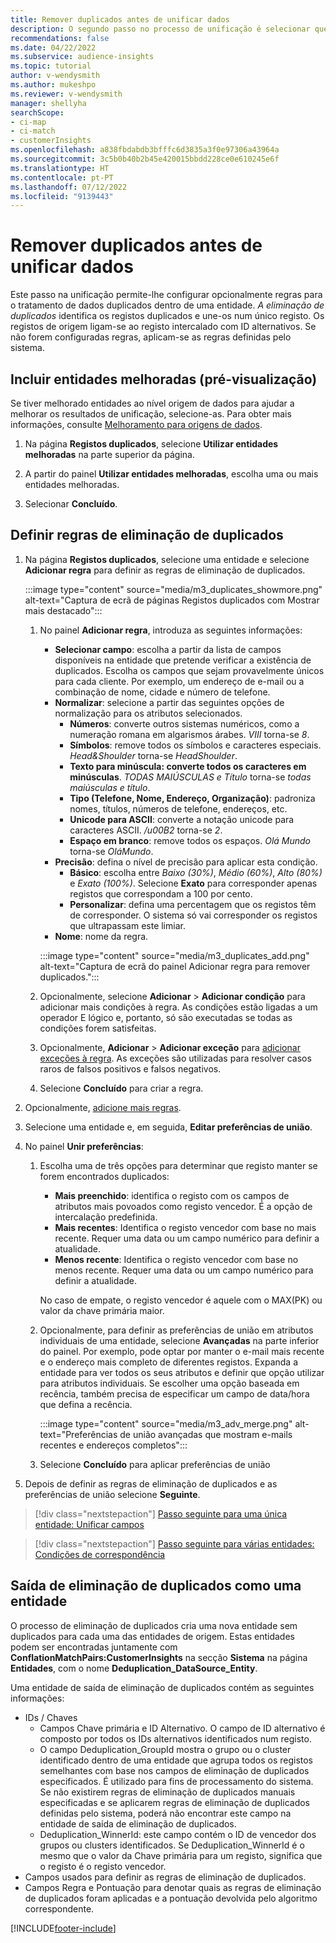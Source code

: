 ```yaml
---
title: Remover duplicados antes de unificar dados
description: O segundo passo no processo de unificação é selecionar que registos manter quando são encontrados duplicados.
recommendations: false
ms.date: 04/22/2022
ms.subservice: audience-insights
ms.topic: tutorial
author: v-wendysmith
ms.author: mukeshpo
ms.reviewer: v-wendysmith
manager: shellyha
searchScope:
- ci-map
- ci-match
- customerInsights
ms.openlocfilehash: a838fbdabdb3bfffc6d3835a3f0e97306a43964a
ms.sourcegitcommit: 3c5b0b40b2b45e420015bbdd228ce0e610245e6f
ms.translationtype: HT
ms.contentlocale: pt-PT
ms.lasthandoff: 07/12/2022
ms.locfileid: "9139443"
---
```

# <a name="remove-duplicates-before-unifying-data"></a>Remover duplicados antes de unificar dados

Este passo na unificação permite-lhe configurar opcionalmente regras para o tratamento de dados duplicados dentro de uma entidade. *A eliminação de duplicados* identifica os registos duplicados e une-os num único registo. Os registos de origem ligam-se ao registo intercalado com ID alternativos. Se não forem configuradas regras, aplicam-se as regras definidas pelo sistema.

## <a name="include-enriched-entities-preview"></a>Incluir entidades melhoradas (pré-visualização)

Se tiver melhorado entidades ao nível origem de dados para ajudar a melhorar os resultados de unificação, selecione-as. Para obter mais informações, consulte [Melhoramento para origens de dados](data-sources-enrichment.md).

1. Na página **Registos duplicados**, selecione **Utilizar entidades melhoradas** na parte superior da página.

1. A partir do painel **Utilizar entidades melhoradas**, escolha uma ou mais entidades melhoradas.

1. Selecionar **Concluído**.

## <a name="define-deduplication-rules"></a>Definir regras de eliminação de duplicados

1. Na página **Registos duplicados**, selecione uma entidade e selecione **Adicionar regra** para definir as regras de eliminação de duplicados.

   :::image type="content" source="media/m3_duplicates_showmore.png" alt-text="Captura de ecrã de páginas Registos duplicados com Mostrar mais destacado":::

   1. No painel **Adicionar regra**, introduza as seguintes informações:
      - **Selecionar campo**: escolha a partir da lista de campos disponíveis na entidade que pretende verificar a existência de duplicados. Escolha os campos que sejam provavelmente únicos para cada cliente. Por exemplo, um endereço de e-mail ou a combinação de nome, cidade e número de telefone.
      - **Normalizar**: selecione a partir das seguintes opções de normalização para os atributos selecionados.
        - **Números**: converte outros sistemas numéricos, como a numeração romana em algarismos árabes. *VIII* torna-se *8*.
        - **Símbolos**: remove todos os símbolos e caracteres especiais. *Head&Shoulder* torna-se *HeadShoulder*.
        - **Texto para minúscula: converte todos os caracteres em minúsculas**. *TODAS MAIÚSCULAS e Título* torna-se *todas maiúsculas e título*.
        - **Tipo (Telefone, Nome, Endereço, Organização)**: padroniza nomes, títulos, números de telefone, endereços, etc.
        - **Unicode para ASCII**: converte a notação unicode para caracteres ASCII. */u00B2* torna-se *2*.
        - **Espaço em branco**: remove todos os espaços. *Olá   Mundo* torna-se *OláMundo*.
      - **Precisão**: defina o nível de precisão para aplicar esta condição.
        - **Básico**: escolha entre *Baixo (30%)*, *Médio (60%)*, *Alto (80%)* e *Exato (100%)*. Selecione **Exato** para corresponder apenas registos que correspondam a 100 por cento.
        - **Personalizar**: defina uma percentagem que os registos têm de corresponder. O sistema só vai corresponder os registos que ultrapassam este limiar.
      - **Nome**: nome da regra.

      :::image type="content" source="media/m3_duplicates_add.png" alt-text="Captura de ecrã do painel Adicionar regra para remover duplicados.":::

   1. Opcionalmente, selecione **Adicionar** > **Adicionar condição** para adicionar mais condições à regra. As condições estão ligadas a um operador E lógico e, portanto, só são executadas se todas as condições forem satisfeitas.

   1. Opcionalmente, **Adicionar** > **Adicionar exceção** para [adicionar exceções à regra](match-entities.md#add-exceptions-to-a-rule). As exceções são utilizadas para resolver casos raros de falsos positivos e falsos negativos.

   1. Selecione **Concluído** para criar a regra.

1. Opcionalmente, [adicione mais regras](#define-deduplication-rules).

1. Selecione uma entidade e, em seguida, **Editar preferências de união**.

1. No painel **Unir preferências**:
   1. Escolha uma de três opções para determinar que registo manter se forem encontrados duplicados:
      - **Mais preenchido**: identifica o registo com os campos de atributos mais povoados como registo vencedor. É a opção de intercalação predefinida.
      - **Mais recentes**: Identifica o registo vencedor com base no mais recente. Requer uma data ou um campo numérico para definir a atualidade.
      - **Menos recente**: Identifica o registo vencedor com base no menos recente. Requer uma data ou um campo numérico para definir a atualidade.
      
      No caso de empate, o registo vencedor é aquele com o MAX(PK) ou valor da chave primária maior.
      
   1. Opcionalmente, para definir as preferências de união em atributos individuais de uma entidade, selecione **Avançadas** na parte inferior do painel. Por exemplo, pode optar por manter o e-mail mais recente e o endereço mais completo de diferentes registos. Expanda a entidade para ver todos os seus atributos e definir que opção utilizar para atributos individuais. Se escolher uma opção baseada em recência, também precisa de especificar um campo de data/hora que defina a recência.

      :::image type="content" source="media/m3_adv_merge.png" alt-text="Preferências de união avançadas que mostram e-mails recentes e endereços completos":::

   1. Selecione **Concluído** para aplicar preferências de união

1. Depois de definir as regras de eliminação de duplicados e as preferências de união selecione **Seguinte**.
  
> [!div class="nextstepaction"]
> [Passo seguinte para uma única entidade: Unificar campos](merge-entities.md)

> [!div class="nextstepaction"]
> [Passo seguinte para várias entidades: Condições de correspondência](match-entities.md)

## <a name="deduplication-output-as-an-entity"></a>Saída de eliminação de duplicados como uma entidade

O processo de eliminação de duplicados cria uma nova entidade sem duplicados para cada uma das entidades de origem. Estas entidades podem ser encontradas juntamente com **ConflationMatchPairs:CustomerInsights** na secção **Sistema** na página **Entidades**, com o nome **Deduplication_DataSource_Entity**.

Uma entidade de saída de eliminação de duplicados contém as seguintes informações:

- IDs / Chaves
  - Campos Chave primária e ID Alternativo. O campo de ID alternativo é composto por todos os IDs alternativos identificados num registo.
  - O campo Deduplication_GroupId mostra o grupo ou o cluster identificado dentro de uma entidade que agrupa todos os registos semelhantes com base nos campos de eliminação de duplicados especificados. É utilizado para fins de processamento do sistema. Se não existirem regras de eliminação de duplicados manuais especificadas e se aplicarem regras de eliminação de duplicados definidas pelo sistema, poderá não encontrar este campo na entidade de saída de eliminação de duplicados.
  - Deduplication_WinnerId: este campo contém o ID de vencedor dos grupos ou clusters identificados. Se Deduplication_WinnerId é o mesmo que o valor da Chave primária para um registo, significa que o registo é o registo vencedor.
- Campos usados para definir as regras de eliminação de duplicados.
- Campos Regra e Pontuação para denotar quais as regras de eliminação de duplicados foram aplicadas e a pontuação devolvida pelo algoritmo correspondente.

[!INCLUDE[footer-include](includes/footer-banner.md)]

